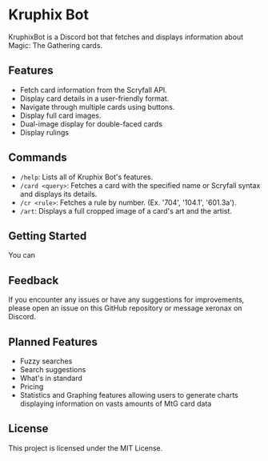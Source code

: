 # Kruphix Bot

KruphixBot is a Discord bot that fetches and displays information about Magic: The Gathering cards.

## Features

- Fetch card information from the Scryfall API.
- Display card details in a user-friendly format.
- Navigate through multiple cards using buttons.
- Display full card images.
- Dual-image display for double-faced cards
- Display rulings

## Commands

- `/help`: Lists all of Kruphix Bot's features.
- `/card <query>`: Fetches a card with the specified name or Scryfall syntax and displays its details.
- `/cr <rule>`: Fetches a rule by number. (Ex. '704', '104.1', '601.3a').
- `/art`: Displays a full cropped image of a card's art and the artist.

## Getting Started

You can 

## Feedback

If you encounter any issues or have any suggestions for improvements, please open an issue on this GitHub repository or message xeronax on Discord.

## Planned Features

- Fuzzy searches
- Search suggestions
- What's in standard
- Pricing
- Statistics and Graphing features allowing users to generate charts displaying information on vasts amounts of MtG card data

## License

This project is licensed under the MIT License.

